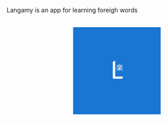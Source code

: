 Langamy is an app for learning foreigh words <br/>
<br/>
<p align="center">
  <img src="/README/logo.png" width="200">
</p>

